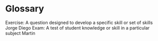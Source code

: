 # Glossary

Exercise: A question designed to develop a specific skill or set of skills
Jorge
Diego
Exam: A test of student knowledge or skill in a particular subject
Martin
